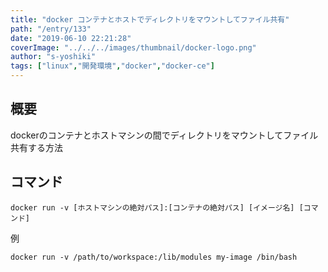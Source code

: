 ```yaml
---
title: "docker コンテナとホストでディレクトリをマウントしてファイル共有"
path: "/entry/133"
date: "2019-06-10 22:21:28"
coverImage: "../../../images/thumbnail/docker-logo.png"
author: "s-yoshiki"
tags: ["linux","開発環境","docker","docker-ce"]
---
```


## 概要

dockerのコンテナとホストマシンの間でディレクトリをマウントしてファイル共有する方法

## コマンド

```shell
docker run -v [ホストマシンの絶対パス]:[コンテナの絶対パス] [イメージ名] [コマンド]
```

例

```shell
docker run -v /path/to/workspace:/lib/modules my-image /bin/bash
```
